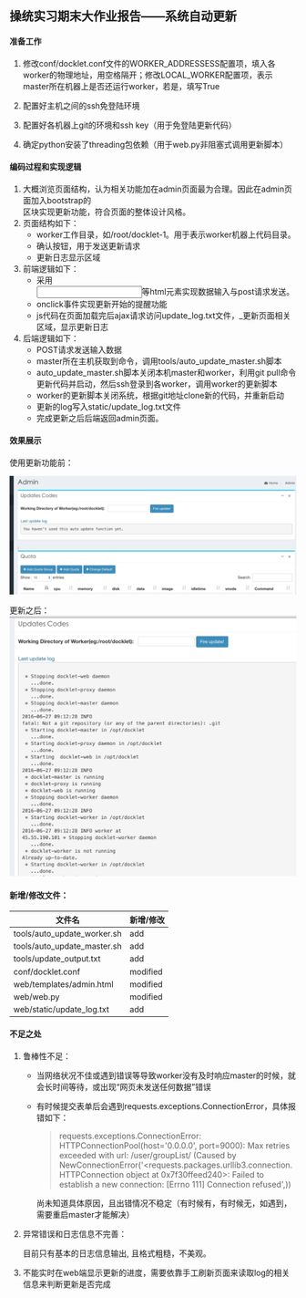 ## 操统实习期末大作业报告——系统自动更新

#### 准备工作

1. 修改conf/docklet.conf文件的WORKER_ADDRESSESS配置项，填入各worker的物理地址，用空格隔开；修改LOCAL_WORKER配置项，表示master所在机器上是否还运行worker，若是，填写True

2. 配置好主机之间的ssh免登陆环境

3. 配置好各机器上git的环境和ssh key（用于免登陆更新代码）

4. 确定python安装了threading包依赖（用于web.py非阻塞式调用更新脚本）


#### 编码过程和实现逻辑

1. 大概浏览页面结构，认为相关功能加在admin页面最为合理。因此在admin页面加入bootstrap的<div class=“row”></div>区块实现更新功能，符合页面的整体设计风格。
2. 页面结构如下：
   - worker工作目录，如/root/docklet-1。用于表示worker机器上代码目录。
   - 确认按钮，用于发送更新请求
   - 更新日志显示区域
3. 前端逻辑如下：
   - 采用<form><input>等html元素实现数据输入与post请求发送。
   - onclick事件实现更新开始的提醒功能
   - js代码在页面加载完后ajax请求访问update_log.txt文件，_更新页面相关区域，显示更新日志
4. 后端逻辑如下：
   - POST请求发送输入数据
   - master所在主机获取到命令，调用tools/auto_update_master.sh脚本
   - auto_update_master.sh脚本关闭本机master和worker，利用git pull命令更新代码并启动，然后ssh登录到各worker，调用worker的更新脚本
   - worker的更新脚本关闭系统，根据git地址clone新的代码，并重新启动
   - 更新的log写入static/update_log.txt文件
   - 完成更新之后后端返回admin页面。

#### 效果展示

使用更新功能前：

![](before_update.png)

 更新之后：![未命名图片2](after_update.png)

#### 新增/修改文件：

| 文件名                         | 新增/修改    |
| --------------------------- | -------- |
| tools/auto_update_worker.sh | add      |
| tools/auto_update_master.sh | add      |
| tools/update_output.txt     | add      |
| conf/docklet.conf           | modified |
| web/templates/admin.html    | modified |
| web/web.py                  | modified |
| web/static/update_log.txt   | add      |

#### 不足之处

1. 鲁棒性不足：

   + 当网络状况不佳或遇到错误等导致worker没有及时响应master的时候，就会长时间等待，或出现“网页未发送任何数据”错误

   + 有时候提交表单后会遇到requests.exceptions.ConnectionError，具体报错如下：

     > requests.exceptions.ConnectionError: HTTPConnectionPool(host='0.0.0.0', port=9000): Max retries exceeded with url: /user/groupList/ (Caused by NewConnectionError('<requests.packages.urllib3.connection.HTTPConnection object at 0x7f30ffeed240>: Failed to establish a new connection: [Errno 111] Connection refused',))

     尚未知道具体原因，且出错情况不稳定（有时候有，有时候无，如遇到，需要重启master才能解决）

2. 异常错误和日志信息不完善：

   目前只有基本的日志信息输出, 且格式粗糙，不美观。

3. 不能实时在web端显示更新的进度，需要依靠手工刷新页面来读取log的相关信息来判断更新是否完成

   ​